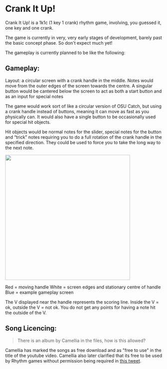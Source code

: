 # Crank It Up!

Crank It Up! is a 1k1c (1 key 1 crank) rhythm game, involving, you guessed it, one key and one crank.

The game is currently in very, very early stages of development, barely past the basic concept phase.
So don't expect much yet!

The gameplay is currently planned to be like the following:

## Gameplay:

Layout: a circular screen with a crank handle in the middle.
Notes would move from the outer edges of the screen towards the centre.
A singular button would be cantered below the screen to act as both a start button and as an input for special notes

The game would work sort of like a circular version of OSU Catch, but using a crank handle instead of buttons, meaning it can move as fast as you physically can.
It would also have a single button to be occasionally used for special hit objects.

Hit objects would be normal notes for the slider, special notes for the button and “trick” notes requiring you to do a full rotation of the crank handle in the specified direction.
They could be used to force you to take the long way to the next note. 

<img src="https://media.discordapp.net/attachments/1008370489581912174/1021262339393200168/IMG_0912.png" height=400/>

Red = moving handle
White = screen edges and stationary centre of handle 
Blue = example gameplay screen 

The V displayed near the handle represents the scoring line. Inside the V = ok, outside the V = not ok. You do not get any points for having a note hit the outside of the V.

## Song Licencing:

> There is an album by Camellia in the files, how is this allowed?

Camellia has marked the songs as free download and as "free to use" in the title of the youtube video. Camellia also later clarified that its free to be used by Rhythm games without permission being required in [this tweet](https://twitter.com/cametek/status/1306260281174097921).
